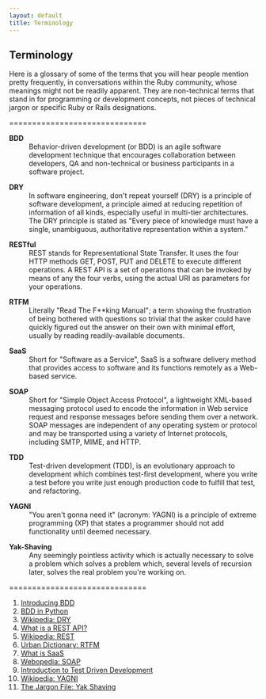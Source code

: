 ```yaml
---
layout: default
title: Terminology
---
```


## Terminology

Here is a glossary of some of the terms that you will hear people mention pretty frequently, in conversations within the Ruby community, whose meanings might not be readily apparent. They are non-technical terms that stand in for programming or development concepts, not pieces of technical jargon or specific Ruby or Rails designations.

 ==============================

<dl>

<dt><strong>BDD</strong></dt> 

<dd>Behavior-driven development (or BDD) is an agile software development technique that encourages collaboration between developers, QA and non-technical or business participants in a software project.</dd>

<p></p>

<dt><strong>DRY</strong></dt>

<dd>In software engineering, don't repeat yourself (DRY) is a principle of software development, a principle aimed at reducing repetition of information of all kinds, especially useful in multi-tier architectures. The DRY principle is stated as "Every piece of knowledge must have a single, unambiguous, authoritative representation within a system."</dd>

<p></p>

<dt><strong>RESTful</strong></dt>

<dd>REST stands for Representational State Transfer. It uses the four HTTP methods GET, POST, PUT and DELETE to execute different operations.  A REST API is a set of operations that can be invoked by means of any the four verbs, using the actual URI as parameters for your operations.</dd>

<p></p>

<dt><strong>RTFM</strong></dt>

<dd>Literally "Read The F**king Manual"; a term showing the frustration of being bothered with questions so trivial that the asker could have quickly figured out the answer on their own with minimal effort, usually by reading readily-available documents.</dd>

<p></p>

<dt><strong>SaaS</strong></dt>

<dd> Short for "Software as a Service", SaaS is a software delivery method that provides access to software and its functions remotely as a Web-based service. </dd>

<p></p>

<dt><strong>SOAP</strong></dt>

<dd>Short for "Simple Object Access Protocol", a lightweight XML-based messaging protocol used to encode the information in Web service request and response messages before sending them over a network. SOAP messages are independent of any operating system or protocol and may be transported using a variety of Internet protocols, including SMTP, MIME, and HTTP.</dd>

<p></p>

<dt><strong>TDD</strong></dt>

<dd>Test-driven development (TDD), is an evolutionary approach to development which combines test-first development, where you write a test before you write just enough production code to fulfill that test, and refactoring.</dd>

<p></p>

<dt><strong>YAGNI</strong></dt>

<dd>"You aren't gonna need it" (acronym: YAGNI) is a principle of extreme programming (XP) that states a programmer should not add functionality until deemed necessary.</dd>

<p></p>

<dt><strong>Yak-Shaving</strong></dt>

<dd>Any seemingly pointless activity which is actually necessary to solve a problem which solves a problem which, several levels of recursion later, solves the real problem you're working on.</dd>

</dl>

<p></p>

 ==============================

1. [Introducing BDD](http://dannorth.net/introducing-bdd/)
2. [BDD in Python](http://pythonhosted.org/behave/philosophy.html)
3. [Wikipedia: DRY](http://en.wikipedia.org/wiki/Don't_repeat_yourself)
4. [What is a REST API?](http://stackoverflow.com/questions/2217758/what-is-a-rest-api)
5. [Wikipedia: REST](http://en.wikipedia.org/wiki/Representational_state_transfer)
6. [Urban Dictionary: RTFM](http://www.urbandictionary.com/define.php?term=RTFM)
7. [What is SaaS](http://www.webopedia.com/TERM/S/SaaS.html)
8. [Webopedia: SOAP](http://www.webopedia.com/TERM/S/SOAP.html)
9. [Introduction to Test Driven Development](http://www.agiledata.org/essays/tdd.html)
10. [Wikipedia: YAGNI](http://en.wikipedia.org/wiki/You_aren't_gonna_need_it)
11. [The Jargon File: Yak Shaving](http://www.catb.org/jargon/html/index.html)